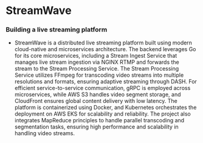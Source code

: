 # StreamWave 

### Building a live streaming platform

  - StreamWave is a distributed live streaming platform built using modern cloud-native and microservices architecture. The backend leverages Go for its core microservices, including a Stream Ingest Service that manages live stream ingestion via NGINX RTMP and forwards the stream to the Stream Processing Service. The Stream Processing Service utilizes FFmpeg for transcoding video streams into multiple resolutions and formats, ensuring adaptive streaming through DASH. For efficient service-to-service communication, gRPC is employed across microservices, while AWS S3 handles video segment storage, and CloudFront ensures global content delivery with low latency. The platform is containerized using Docker, and Kubernetes orchestrates the deployment on AWS EKS for scalability and reliability. The project also integrates MapReduce principles to handle parallel transcoding and segmentation tasks, ensuring high performance and scalability in handling video streams.
